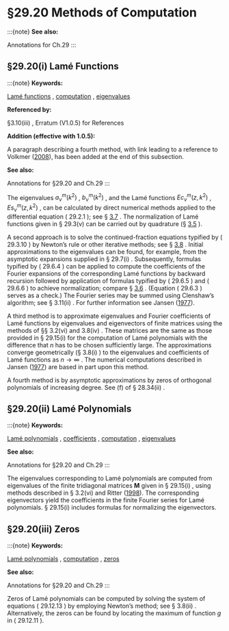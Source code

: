 # §29.20 Methods of Computation

:::{note}
**See also:**

Annotations for Ch.29
:::


## §29.20(i) Lamé Functions

:::{note}
**Keywords:**

[Lamé functions](http://dlmf.nist.gov/search/search?q=Lam%C3%A9%20functions) , [computation](http://dlmf.nist.gov/search/search?q=computation) , [eigenvalues](http://dlmf.nist.gov/search/search?q=eigenvalues)

**Referenced by:**

§3.10(iii) , Erratum (V1.0.5) for References

**Addition (effective with 1.0.5):**

A paragraph describing a fourth method, with link leading to a reference to Volkmer ([2008](./bib/V.html#bib2781 "Approximation of eigenvalues of some differential equations by zeros of orthogonal polynomials")), has been added at the end of this subsection.

**See also:**

Annotations for §29.20 and Ch.29
:::

The eigenvalues $a^{m}_{\nu}\left(k^{2}\right)$ , $b^{m}_{\nu}\left(k^{2}\right)$ , and the Lamé functions $\mathit{Ec}^{m}_{\nu}\left(z,k^{2}\right)$ , $\mathit{Es}^{m}_{\nu}\left(z,k^{2}\right)$ , can be calculated by direct numerical methods applied to the differential equation ( 29.2.1 ); see § [3.7](./3.7.md "§3.7 Ordinary Differential Equations ‣ Areas ‣ Chapter 3 Numerical Methods") . The normalization of Lamé functions given in § 29.3(v) can be carried out by quadrature (§ [3.5](./3.5.T17_5.md "§3.5 Quadrature ‣ Areas ‣ Chapter 3 Numerical Methods") ).

A second approach is to solve the continued-fraction equations typified by ( 29.3.10 ) by Newton’s rule or other iterative methods; see § [3.8](./3.8.md "§3.8 Nonlinear Equations ‣ Areas ‣ Chapter 3 Numerical Methods") . Initial approximations to the eigenvalues can be found, for example, from the asymptotic expansions supplied in § 29.7(i) . Subsequently, formulas typified by ( 29.6.4 ) can be applied to compute the coefficients of the Fourier expansions of the corresponding Lamé functions by backward recursion followed by application of formulas typified by ( 29.6.5 ) and ( 29.6.6 ) to achieve normalization; compare § [3.6](./3.6.md "§3.6 Linear Difference Equations ‣ Areas ‣ Chapter 3 Numerical Methods") . (Equation ( 29.6.3 ) serves as a check.) The Fourier series may be summed using Clenshaw’s algorithm; see § 3.11(ii) . For further information see Jansen ([1977](./bib/J.html#bib1162 "Simple-periodic and Non-periodic Lamé Functions")).

A third method is to approximate eigenvalues and Fourier coefficients of Lamé functions by eigenvalues and eigenvectors of finite matrices using the methods of §§ 3.2(vi) and 3.8(iv) . These matrices are the same as those provided in § 29.15(i) for the computation of Lamé polynomials with the difference that $n$ has to be chosen sufficiently large. The approximations converge geometrically (§ 3.8(i) ) to the eigenvalues and coefficients of Lamé functions as $n\to\infty$ . The numerical computations described in Jansen ([1977](./bib/J.html#bib1162 "Simple-periodic and Non-periodic Lamé Functions")) are based in part upon this method.

A fourth method is by asymptotic approximations by zeros of orthogonal polynomials of increasing degree. See (f) of § 28.34(ii) .


## §29.20(ii) Lamé Polynomials

:::{note}
**Keywords:**

[Lamé polynomials](http://dlmf.nist.gov/search/search?q=Lam%C3%A9%20polynomials) , [coefficients](http://dlmf.nist.gov/search/search?q=coefficients) , [computation](http://dlmf.nist.gov/search/search?q=computation) , [eigenvalues](http://dlmf.nist.gov/search/search?q=eigenvalues)

**See also:**

Annotations for §29.20 and Ch.29
:::

The eigenvalues corresponding to Lamé polynomials are computed from eigenvalues of the finite tridiagonal matrices $\mathbf{M}$ given in § 29.15(i) , using methods described in § 3.2(vi) and Ritter ([1998](./bib/R.html#bib1956 "On the computation of Lamé functions, of eigenvalues and eigenfunctions of some potential operators")). The corresponding eigenvectors yield the coefficients in the finite Fourier series for Lamé polynomials. § 29.15(i) includes formulas for normalizing the eigenvectors.


## §29.20(iii) Zeros

:::{note}
**Keywords:**

[Lamé polynomials](http://dlmf.nist.gov/search/search?q=Lam%C3%A9%20polynomials) , [computation](http://dlmf.nist.gov/search/search?q=computation) , [zeros](http://dlmf.nist.gov/search/search?q=zeros)

**See also:**

Annotations for §29.20 and Ch.29
:::

Zeros of Lamé polynomials can be computed by solving the system of equations ( 29.12.13 ) by employing Newton’s method; see § 3.8(ii) . Alternatively, the zeros can be found by locating the maximum of function $g$ in ( 29.12.11 ).
